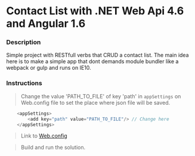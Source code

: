 # Contact List with .NET Web Api 4.6 and Angular 1.6

### Description

Simple project with RESTfull verbs that CRUD a contact list.
The main idea here is to make a simple app that dont demands module bundler like a webpack or gulp and runs on IE10.

### Instructions

> Change the value 'PATH_TO_FILE' of key 'path' in `appSettings` on Web.config file to set the place where json file will be saved.

```C#
	<appSettings>
		<add key="path" value="PATH_TO_FILE"/> // Change here
	</appSettings>
```

> Link to [Web.config](https://github.com/darkfrontcode/JsonConverter/blob/master/JsonConverter/Web.config)

> Build and run the solution.


